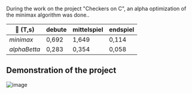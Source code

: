 
During the work on the project "Checkers on C", an alpha optimization of the minimax algorithm was done..

|    :rocket:  (T,s)    |    **debute**   | **mittelspiel** | **endspiel**   |
|---------------|-------------|-------------|-------------|
|   *minimax*    |    0,692    |    1,649    |   0,114     |
| *alphaBetta*    |    0,283    |    0,354    |   0,058     |


## Demonstration of the project


![image](https://github.com/user-attachments/assets/384f41ac-cb6f-4a2b-b284-c5a5114cb651)


